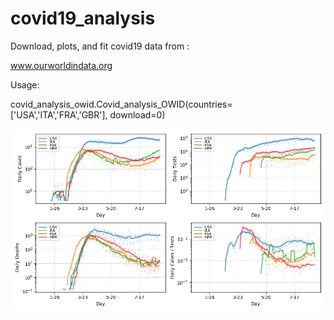 # covid19_analysis



Download, plots, and fit covid19 data from :

www.ourworldindata.org

Usage:


covid_analysis_owid.Covid_analysis_OWID(countries=['USA','ITA','FRA','GBR'], download=0)

![example](owid.png)


